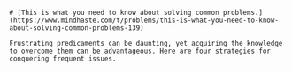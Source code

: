 
    # [This is what you need to know about solving common problems.](https://www.mindhaste.com/t/problems/this-is-what-you-need-to-know-about-solving-common-problems-139)

    Frustrating predicaments can be daunting, yet acquiring the knowledge to overcome them can be advantageous. Here are four strategies for conquering frequent issues.
    
